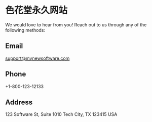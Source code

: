 # 色花堂永久网站

We would love to hear from you! Reach out to us through any of the following methods:

## Email

support@mynewsoftware.com

## Phone

+1-800-123-12133

## Address

123 Software St, Suite 1010
Tech City, TX 123415
USA
